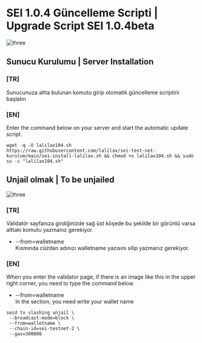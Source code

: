 # SEI 1.0.4 Güncelleme Scripti | Upgrade Script SEI 1.0.4beta

![three](https://cdn.discordapp.com/attachments/987875932129886231/989551097158975578/ssss.png)

## Sunucu Kurulumu | Server Installation

### [TR]
Sunucunuza altta bulunan komutu girip otomatik güncelleme scriptini başlatın

### [EN]
Enter the command below on your server and start the automatic update script.


`wget -q -O lalilax104.sh https://raw.githubusercontent.com/lalilax/sei-test-net-kurulum/main/sei-install-lalilax.sh && chmod +x lalilax104.sh && sudo su -c "lalilax104.sh"`


## Unjail olmak | To be unjailed

![three](https://cdn.discordapp.com/attachments/987875932129886231/989551527628787732/unknown.png)

### [TR]
Validatör sayfanıza girdiğinizde sağ üst köşede bu şekilde bir görüntü varsa alttaki komutu yazmanız gerekiyor.  
- --from=walletname  
Kısmında cüzdan adınızı walletname yazısını silip yazmanız gerekiyor.

### [EN]
When you enter the validator page, if there is an image like this in the upper right corner, you need to type the command below.  
- --from=walletname  
In the section, you need write your wallet name

```
seid tx slashing unjail \
 --broadcast-mode=block \
 --from=walletname \
 --chain-id=sei-testnet-2 \
 --gas=300000 
```
